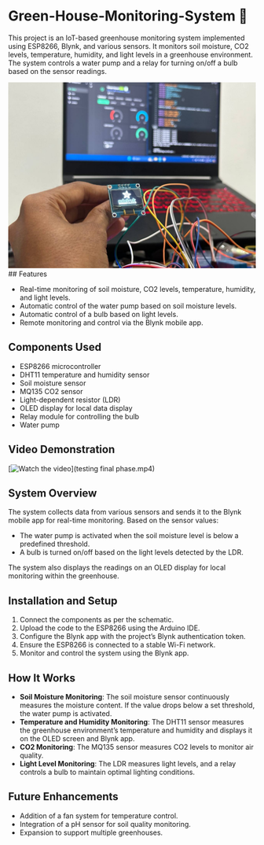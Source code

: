 # Green-House-Monitoring-System 🥦

This project is an IoT-based greenhouse monitoring system implemented using ESP8266, Blynk, and various sensors. It monitors soil moisture, CO2 levels, temperature, humidity, and light levels in a greenhouse environment. The system controls a water pump and a relay for turning on/off a bulb based on the sensor readings.

<img src="test.jpg">
## Features

- Real-time monitoring of soil moisture, CO2 levels, temperature, humidity, and light levels.
- Automatic control of the water pump based on soil moisture levels.
- Automatic control of a bulb based on light levels.
- Remote monitoring and control via the Blynk mobile app.

## Components Used

- ESP8266 microcontroller
- DHT11 temperature and humidity sensor
- Soil moisture sensor
- MQ135 CO2 sensor
- Light-dependent resistor (LDR)
- OLED display for local data display
- Relay module for controlling the bulb
- Water pump

## Video Demonstration
[![Watch the video](https://img.youtube.com/vi/YOUR_VIDEO_ID/0.jpg)](testing final phase.mp4)

## System Overview

The system collects data from various sensors and sends it to the Blynk mobile app for real-time monitoring. Based on the sensor values:
- The water pump is activated when the soil moisture level is below a predefined threshold.
- A bulb is turned on/off based on the light levels detected by the LDR.

The system also displays the readings on an OLED display for local monitoring within the greenhouse.

## Installation and Setup

1. Connect the components as per the schematic.
2. Upload the code to the ESP8266 using the Arduino IDE.
3. Configure the Blynk app with the project’s Blynk authentication token.
4. Ensure the ESP8266 is connected to a stable Wi-Fi network.
5. Monitor and control the system using the Blynk app.

## How It Works

- **Soil Moisture Monitoring**: The soil moisture sensor continuously measures the moisture content. If the value drops below a set threshold, the water pump is activated.
- **Temperature and Humidity Monitoring**: The DHT11 sensor measures the greenhouse environment’s temperature and humidity and displays it on the OLED screen and Blynk app.
- **CO2 Monitoring**: The MQ135 sensor measures CO2 levels to monitor air quality.
- **Light Level Monitoring**: The LDR measures light levels, and a relay controls a bulb to maintain optimal lighting conditions.

## Future Enhancements

- Addition of a fan system for temperature control.
- Integration of a pH sensor for soil quality monitoring.
- Expansion to support multiple greenhouses.


